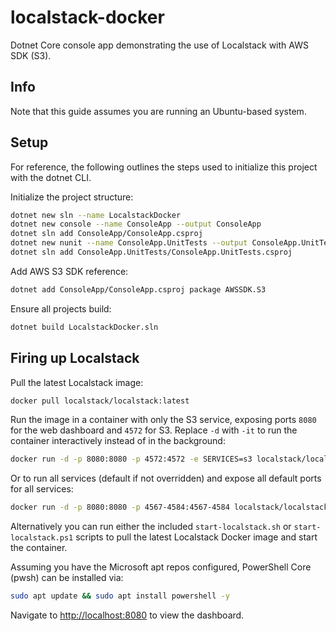 # localstack-docker

Dotnet Core console app demonstrating the use of Localstack with AWS SDK (S3).

## Info

Note that this guide assumes you are running an Ubuntu-based system.

## Setup

For reference, the following outlines the steps used to initialize this project with the dotnet CLI.

Initialize the project structure:

```sh
dotnet new sln --name LocalstackDocker
dotnet new console --name ConsoleApp --output ConsoleApp
dotnet sln add ConsoleApp/ConsoleApp.csproj
dotnet new nunit --name ConsoleApp.UnitTests --output ConsoleApp.UnitTests
dotnet sln add ConsoleApp.UnitTests/ConsoleApp.UnitTests.csproj
```

Add AWS S3 SDK reference:

```sh
dotnet add ConsoleApp/ConsoleApp.csproj package AWSSDK.S3
```

Ensure all projects build:

```sh
dotnet build LocalstackDocker.sln
```

## Firing up Localstack

Pull the latest Localstack image:

```sh
docker pull localstack/localstack:latest
```

Run the image in a container with only the S3 service, exposing ports `8080` for the web dashboard and `4572` for S3. Replace `-d` with `-it` to run the container interactively instead of in the background:

```sh
docker run -d -p 8080:8080 -p 4572:4572 -e SERVICES=s3 localstack/localstack:latest
```

Or to run all services (default if not overridden) and expose all default ports for all services:

```sh
docker run -d -p 8080:8080 -p 4567-4584:4567-4584 localstack/localstack:latest
```

Alternatively you can run either the included `start-localstack.sh` or `start-localstack.ps1` scripts to pull the latest Localstack Docker image and start the container.

Assuming you have the Microsoft apt repos configured, PowerShell Core (pwsh) can be installed via:

```sh
sudo apt update && sudo apt install powershell -y
```

Navigate to [http://localhost:8080](http://localhost:8080) to view the dashboard.